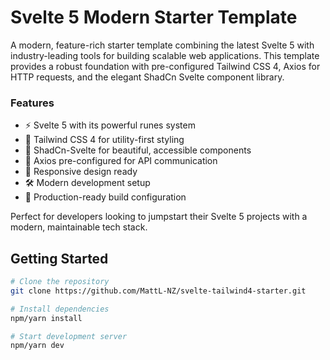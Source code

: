 # Svelte 5 Modern Starter Template

A modern, feature-rich starter template combining the latest Svelte 5 with industry-leading tools for building scalable web applications. This template provides a robust foundation with pre-configured Tailwind CSS 4, Axios for HTTP requests, and the elegant ShadCn Svelte component library.

### Features
- ⚡️ Svelte 5 with its powerful runes system
- 🎨 Tailwind CSS 4 for utility-first styling
- 🎯 ShadCn-Svelte for beautiful, accessible components 
- 🔄 Axios pre-configured for API communication
- 📱 Responsive design ready
- 🛠 Modern development setup
- 🚀 Production-ready build configuration

Perfect for developers looking to jumpstart their Svelte 5 projects with a modern, maintainable tech stack.

## Getting Started

```bash
# Clone the repository
git clone https://github.com/MattL-NZ/svelte-tailwind4-starter.git

# Install dependencies
npm/yarn install

# Start development server
npm/yarn dev